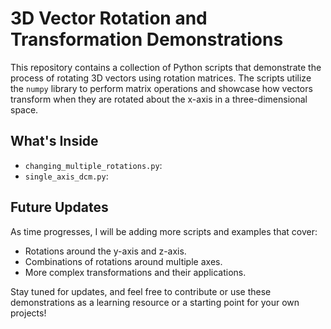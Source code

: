 # 3D Vector Rotation and Transformation Demonstrations

This repository contains a collection of Python scripts that demonstrate the process of rotating 3D vectors using rotation matrices. The scripts utilize the `numpy` library to perform matrix operations and showcase how vectors transform when they are rotated about the x-axis in a three-dimensional space.

## What's Inside

- `changing_multiple_rotations.py`:
- `single_axis_dcm.py`:

## Future Updates

As time progresses, I will be adding more scripts and examples that cover:
- Rotations around the y-axis and z-axis.
- Combinations of rotations around multiple axes.
- More complex transformations and their applications.

Stay tuned for updates, and feel free to contribute or use these demonstrations as a learning resource or a starting point for your own projects!
